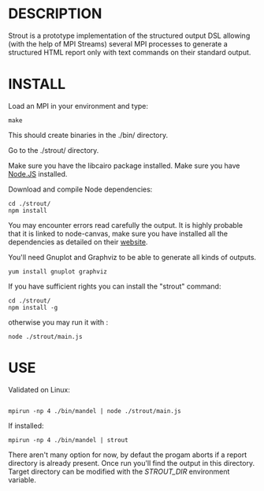 DESCRIPTION
===========

Strout is a prototype implementation of the structured output DSL allowing (with
the help of MPI Streams) several MPI processes to generate a structured HTML
report only with text commands on their standard output.

INSTALL
======

Load an MPI in your environment and type:

```
make
```

This should create binaries in the ./bin/ directory.


Go to the ./strout/ directory.

Make sure you have the libcairo package installed. Make sure you have
[Node.JS](https://nodejs.org/en/) installed.

Download and compile Node dependencies:

```
cd ./strout/
npm install
```

You may encounter errors read carefully the output. It is highly probable that
it is linked to node-canvas, make sure you have installed all the dependencies
as detailed on their [website](https://github.com/Automattic/node-canvas).

You'll need Gnuplot and Graphviz to be able to generate all kinds of outputs.

```
yum install gnuplot graphviz
```

If you have sufficient rights you can install the "strout" command:

```
cd ./strout/
npm install -g
```

otherwise you may run it with :

```
node ./strout/main.js
```

USE
===

Validated on Linux:

```

mpirun -np 4 ./bin/mandel | node ./strout/main.js

```

If installed:

```
mpirun -np 4 ./bin/mandel | strout
```

There aren't many option for now, by defaut the progam aborts if a report
directory is already present. Once run you'll find the output in this directory.
Target directory can be modified with the *STROUT_DIR* environment variable. 


